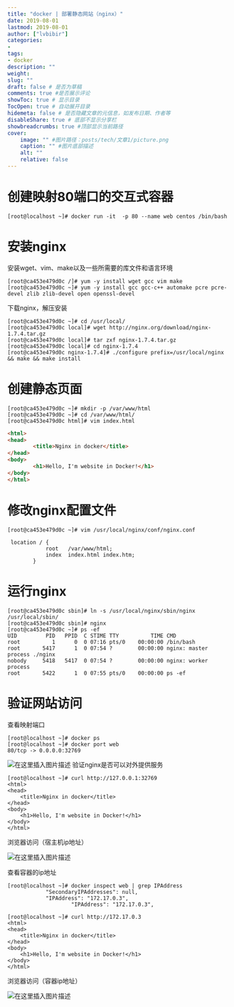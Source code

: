 ```yaml
---
title: "docker | 部署静态网站（nginx）" 
date: 2019-08-01
lastmod: 2019-08-01
author: ["lvbibir"] 
categories: 
- 
tags: 
- docker
description: "" 
weight: 
slug: ""
draft: false # 是否为草稿
comments: true #是否展示评论
showToc: true # 显示目录
TocOpen: true # 自动展开目录
hidemeta: false # 是否隐藏文章的元信息，如发布日期、作者等
disableShare: true # 底部不显示分享栏
showbreadcrumbs: true #顶部显示当前路径
cover:
    image: "" #图片路径：posts/tech/文章1/picture.png
    caption: "" #图片底部描述
    alt: ""
    relative: false
---
```


# 创建映射80端口的交互式容器

```
[root@localhost ~]# docker run -it  -p 80 --name web centos /bin/bash
```

# 安装nginx
安装wget、vim、make以及一些所需要的库文件和语言环境
```
[root@ca453e479d0c /]# yum -y install wget gcc vim make
[root@ca453e479d0c ~]# yum -y install gcc gcc-c++ automake pcre pcre-devel zlib zlib-devel open openssl-devel
```
下载nginx，解压安装

```
[root@ca453e479d0c ~]# cd /usr/local/
[root@ca453e479d0c local]# wget http://nginx.org/download/nginx-1.7.4.tar.gz
[root@ca453e479d0c local]# tar zxf nginx-1.7.4.tar.gz 
[root@ca453e479d0c local]# cd nginx-1.7.4
[root@ca453e479d0c nginx-1.7.4]# ./configure prefix=/usr/local/nginx && make && make install
```

# 创建静态页面

```
[root@ca453e479d0c ~]# mkdir -p /var/www/html
[root@ca453e479d0c ~]# cd /var/www/html/
[root@ca453e479d0c html]# vim index.html
```
```html
<html>
<head>
        <title>Nginx in docker</title>
</head>
<body>
        <h1>Hello, I'm website in Docker!</h1>
</body>
</html>
```



# 修改nginx配置文件

```
[root@ca453e479d0c ~]# vim /usr/local/nginx/conf/nginx.conf

 location / {
            root   /var/www/html; 
            index  index.html index.htm;
        }
```

# 运行nginx

```
[root@ca453e479d0c sbin]# ln -s /usr/local/nginx/sbin/nginx /usr/local/sbin/
[root@ca453e479d0c sbin]# nginx
[root@ca453e479d0c ~]# ps -ef
UID         PID   PPID  C STIME TTY          TIME CMD
root          1      0  0 07:16 pts/0    00:00:00 /bin/bash
root       5417      1  0 07:54 ?        00:00:00 nginx: master process ./nginx
nobody     5418   5417  0 07:54 ?        00:00:00 nginx: worker process
root       5422      1  0 07:55 pts/0    00:00:00 ps -ef
```

# 验证网站访问
查看映射端口
```
[root@localhost ~]# docker ps
[root@localhost ~]# docker port web
80/tcp -> 0.0.0.0:32769
```
![在这里插入图片描述](https://image.lvbibir.cn/blog/20190801155750884.png)
验证nginx是否可以对外提供服务

```
[root@localhost ~]# curl http://127.0.0.1:32769
<html>
<head>
	<title>Nginx in docker</title>
</head>
<body>
	<h1>Hello, I'm website in Docker!</h1>
</body>
</html>
```
浏览器访问（宿主机ip地址）

![在这里插入图片描述](https://image.lvbibir.cn/blog/20190801160902763.png)

查看容器的ip地址

```
[root@localhost ~]# docker inspect web | grep IPAddress
            "SecondaryIPAddresses": null,
            "IPAddress": "172.17.0.3",
                    "IPAddress": "172.17.0.3",
                    
[root@localhost ~]# curl http://172.17.0.3
<html>
<head>
	<title>Nginx in docker</title>
</head>
<body>
	<h1>Hello, I'm website in Docker!</h1>
</body>
</html>
```
浏览器访问（容器ip地址）

![在这里插入图片描述](https://image.lvbibir.cn/blog/20190801160941569.png)